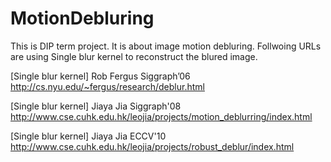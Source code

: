 MotionDebluring
===============
This is DIP term project. It is about image motion debluring. Follwoing URLs are using Single blur kernel to reconstruct the blured image.

[Single blur kernel] Rob Fergus Siggraph’06
http://cs.nyu.edu/~fergus/research/deblur.html

[Single blur kernel] Jiaya Jia Siggraph'08
http://www.cse.cuhk.edu.hk/leojia/projects/motion_deblurring/index.html

[Single blur kernel] Jiaya Jia ECCV'10
http://www.cse.cuhk.edu.hk/leojia/projects/robust_deblur/index.html

